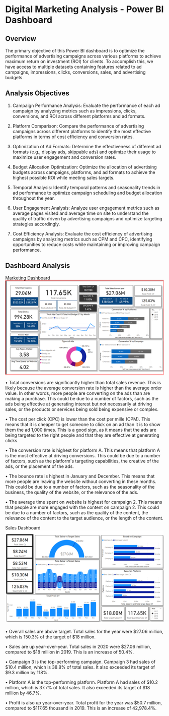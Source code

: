 # Digital Marketing Analysis - Power BI Dashboard

## Overview

The primary objective of this Power BI dashboard is to optimize the performance of advertising campaigns across various platforms to achieve maximum return on investment (ROI) for clients. To accomplish this, we have access to multiple datasets containing features related to ad campaigns, impressions, clicks, conversions, sales, and advertising budgets.

## Analysis Objectives
1. Campaign Performance Analysis:
Evaluate the performance of each ad campaign by analyzing metrics such as impressions, clicks, conversions, and ROI across different platforms and ad formats.

2. Platform Comparison:
Compare the performance of advertising campaigns across different platforms to identify the most effective platforms in terms of cost efficiency and conversion rates.

3. Optimization of Ad Formats:
Determine the effectiveness of different ad formats (e.g., display ads, skippable ads) and optimize their usage to maximize user engagement and conversion rates.

4. Budget Allocation Optimization:
Optimize the allocation of advertising budgets across campaigns, platforms, and ad formats to achieve the highest possible ROI while meeting sales targets.

5. Temporal Analysis:
Identify temporal patterns and seasonality trends in ad performance to optimize campaign scheduling and budget allocation throughout the year.

6. User Engagement Analysis:
Analyze user engagement metrics such as average pages visited and average time on site to understand the quality of traffic driven by advertising campaigns and optimize targeting strategies accordingly.

7. Cost Efficiency Analysis:
Evaluate the cost efficiency of advertising campaigns by analyzing metrics such as CPM and CPC, identifying opportunities to reduce costs while maintaining or improving campaign performance.

## Dashboard Analysis
Marketing Dashboard
![Dashboard Snapshot](Snapshot_Marketing.png)

• Total conversions are significantly higher than total sales revenue. This is likely because the average conversion rate is higher than the average order value. In other words, more people are converting on the ads than are making a purchase. This could be due to a number of factors, such as the ads being effective at generating interest but not necessarily at driving sales, or the products or services being sold being expensive or complex.

• The cost per click (CPC) is lower than the cost per mille (CPM). This means that it is cheaper to get someone to click on an ad than it is to show them the ad 1,000 times. This is a good sign, as it means that the ads are being targeted to the right people and that they are effective at generating clicks.

• The conversion rate is highest for platform A. This means that platform A is the most effective at driving conversions. This could be due to a number of factors, such as the platform's targeting capabilities, the creative of the ads, or the placement of the ads.

• The bounce rate is highest in January and December. This means that more people are leaving the website without converting in these months. This could be due to a number of factors, such as the seasonality of the business, the quality of the website, or the relevance of the ads.

• The average time spent on website is highest for campaign 2. This means that people are more engaged with the content on campaign 2. This could be due to a number of factors, such as the quality of the content, the relevance of the content to the target audience, or the length of the content.

Sales Dashboard
![Dashboard Snapshot](Snapshot_Sales.png)

• Overall sales are above target. Total sales for the year were $27.06 million, which is 150.3% of the target of $18 million.

• Sales are up year-over-year. Total sales in 2020 were $27.06 million, compared to $18 million in 2019. This is an increase of 50.4%.

• Campaign 3 is the top-performing campaign. Campaign 3 had sales of $10.4 million, which is 38.8% of total sales. It also exceeded its target of $9.3 million by 118%.

• Platform A is the top-performing platform. Platform A had sales of $10.2 million, which is 37.7% of total sales. It also exceeded its target of $18 million by 46.7%.

• Profit is also up year-over-year. Total profit for the year was $50.7 million, compared to $117.65 thousand in 2019. This is an increase of 42,978.4%.
